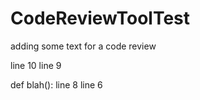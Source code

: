 # CodeReviewToolTest

adding some text for a code review


line 10
line 9

def blah():
  line 8
  line 6
